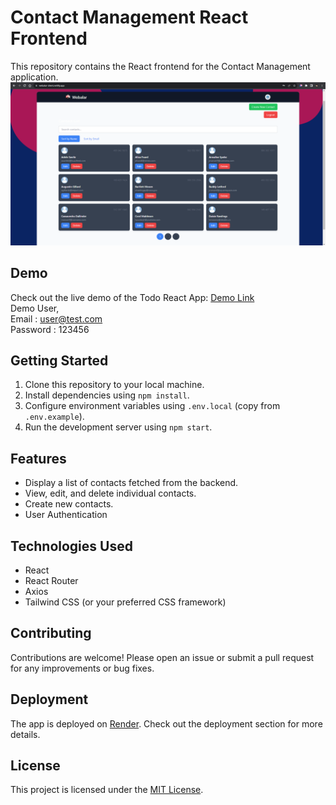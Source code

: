 # Contact Management React Frontend

This repository contains the React frontend for the Contact Management application.
![Todo React App Screenshot](./public/preview.png)

## Demo

Check out the live demo of the Todo React App: [Demo Link](https://webalar-client.netlify.app)<br/>
Demo User,<br/>
Email : user@test.com<br/>
Password : 123456<br/>

## Getting Started

1. Clone this repository to your local machine.
2. Install dependencies using `npm install`.
3. Configure environment variables using `.env.local` (copy from `.env.example`).
4. Run the development server using `npm start`.

## Features

- Display a list of contacts fetched from the backend.
- View, edit, and delete individual contacts.
- Create new contacts.
- User Authentication

## Technologies Used

- React
- React Router
- Axios
- Tailwind CSS (or your preferred CSS framework)

## Contributing

Contributions are welcome! Please open an issue or submit a pull request for any improvements or bug fixes.

## Deployment

The app is deployed on [Render](https://webalar-client.onrender.com). Check out the deployment section for more details.

## License

This project is licensed under the [MIT License](LICENSE).
